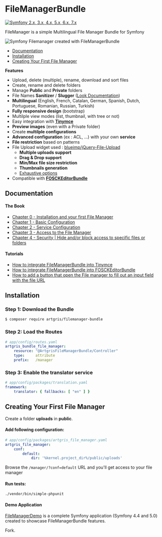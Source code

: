 FileManagerBundle
=================

[![Symfony 2.x, 3.x, 4.x, 5.x, 6.x, 7.x][7]][8]

FileManager is a simple Multilingual File Manager Bundle for Symfony

<img src="https://raw.githubusercontent.com/artgris/FileManagerBundle/master/Resources/doc/images/filemanager-promo.png" alt="Symfony Filemanager created with FileManagerBundle" align="center" />

* [Documentation](#documentation)
* [Installation](#installation)
* [Creating Your First File Manager](#creating-your-first-file-manager)


**Features**
*  Upload, delete (multiple), rename, download and sort files
*  Create, rename and delete folders
*  Manage **Public** and **Private** folders
*  File Names **Sanitizer** / **Slugger** ([Look Documentation](Resources/doc/book/1-basic-configuration.md))
*  **Multilingual** (English, French, Catalan, German, Spanish, Dutch, Portuguese, Romanian, Russian, Turkish)
*  **Fully responsive design** (bootstrap)
*  Multilple view modes (list, thumbnail, with tree or not)
*  Easy integration with [**Tinymce**](https://www.tinymce.com/)
*  **Preview images** (even with a Private folder)
*  Create **multilple configurations**
*  **Advanced configuration** (ex : ACL, ...) with your own **service**
*  **File restriction** based on patterns
*  File Upload widget used : [blueimp/jQuery-File-Upload](https://github.com/blueimp/jQuery-File-Upload)
    * **Multiple uploads support**
    * **Drag & Drop support**
    * **Min/Max file size restriction**
    * **Thumbnails generation**
    * [Exhaustive options](https://github.com/blueimp/jQuery-File-Upload/blob/master/server/php/UploadHandler.php)
* Compatible with [**FOSCKEditorBundle**](https://github.com/FriendsOfSymfony/FOSCKEditorBundle)

Documentation
-------------

#### The Book

  * [Chapter 0 - Installation and your first File Manager](Resources/doc/book/0-installation.md)
  * [Chapter 1 - Basic Configuration](Resources/doc/book/1-basic-configuration.md)
  * [Chapter 2 - Service Configuration](Resources/doc/book/2-service-configuration.md)
  * [Chapter 3 - Access to the File Manager](Resources/doc/book/3-access-file-manager.md)
  * [Chapter 4 - Security | Hide and/or block access to specific files or folders](Resources/doc/book/4-security.md)
  
#### Tutorials

  * [How to integrate FileManagerBundle into Tinymce](Resources/doc/tutorials/integrate-tinymce.md)
  * [How to integrate FileManagerBundle into FOSCKEditorBundle](Resources/doc/tutorials/integrate-fos-ckeditor.md)
  * [How to add a button that open the File manager to fill out an input field with the file URL](Resources/doc/tutorials/input-button.md)
  

Installation
------------

### Step 1: Download the Bundle

```bash
$ composer require artgris/filemanager-bundle
```

### Step 2: Load the Routes


```yaml
# app/config/routes.yaml
artgris_bundle_file_manager:
    resource: "@ArtgrisFileManagerBundle/Controller"
    type:     attribute
    prefix:   /manager
```
### Step 3:  Enable the translator service

```yml
# app/config/packages/translation.yaml
framework:
    translator: { fallbacks: [ "en" ] }
```    
    
Creating Your First File Manager
---------------------------------

Create a folder **uploads** in **public**.
 
#### Add following configuration:

```yaml
# app/config/packages/artgris_file_manager.yaml
artgris_file_manager:
    conf:
        default:
            dir: '%kernel.project_dir%/public/uploads'
```

Browse the `/manager/?conf=default` URL and you'll get access to your 
file manager
 
[7]: https://img.shields.io/badge/symfony-2.x%2C%203.x%2C%204.x%2C%205.x,%206.x%20and%207.x-green.svg
[8]: https://symfony.com/


#### Run tests:

    ./vendor/bin/simple-phpunit
    
#### Demo Application

[FileManagerDemo](https://github.com/artgris/FileManagerBundleDemo) is a complete Symfony application (Symfony 4.4 and 5.0) created to showcase FileManagerBundle features.

Fork.
